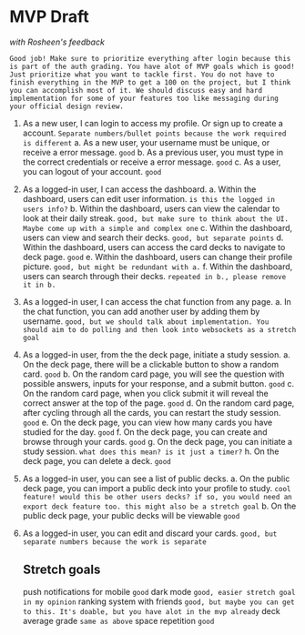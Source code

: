 # MVP Draft

_with Rosheen's feedback_

`Good job! Make sure to prioritize everything after login because this is part of the auth grading. You have alot of MVP goals which is good! Just prioritize what you want to tackle first.
You do not have to finish everything in the MVP to get a 100 on the project, but I think you can accomplish most of it. We should discuss easy and hard implementation for some of your features too like messaging during your official design review.`

1. As a new user, I can login to access my profile. Or sign up to create a account. `Separate numbers/bullet points because the work required is different`
   a. As a new user, your username must be unique, or receive a error message. `good`
   b. As a previous user, you must type in the correct credentials or receive a error message. `good`
   c. As a user, you can logout of your account. `good`
2. As a logged-in user, I can access the dashboard.
   a. Within the dashboard, users can edit user information. `is this the logged in users info?`
   b. Within the dashboard, users can view the calendar to look at their daily streak. `good, but make sure to think about the UI. Maybe come up with a simple and complex one`
   c. Within the dashboard, users can view and search their decks. `good, but separate points`
   d. Within the dashboard, users can access the card decks to navigate to deck page. `good`
   e. Within the dashboard, users can change their profile picture. `good, but might be redundant with a.`
   f. Within the dashboard, users can search through their decks. `repeated in b., please remove it in b.`
3. As a logged-in user, I can access the chat function from any page.
   a. In the chat function, you can add another user by adding them by username. `good, but we should talk about implementation. You should aim to do polling and then look into websockets as a stretch goal`
4. As a logged-in user, from the the deck page, initiate a study session.
   a. On the deck page, there will be a clickable button to show a random card. `good`
   b. On the random card page, you will see the question with possible answers, inputs for your response, and a submit button. `good`
   c. On the random card page, when you click submit it will reveal the correct answer at the top of the page. `good`
   d. On the random card page, after cycling through all the cards, you can restart the study session. `good`
   e. On the deck page, you can view how many cards you have studied for the day. `good`
   f. On the deck page, you can create and browse through your cards. `good`
   g. On the deck page, you can initiate a study session. `what does this mean? is it just a timer?`
   h. On the deck page, you can delete a deck. `good`
5. As a logged-in user, you can see a list of public decks.
   a. On the public deck page, you can import a public deck into your profile to study. `cool feature! would this be other users decks? if so, you would need an export deck feature too. this might also be a stretch goal`
   b. On the public deck page, your public decks will be viewable `good`
6. As a logged-in user, you can edit and discard your cards. `good, but separate numbers because the work is separate`

   ## Stretch goals

   push notifications for mobile `good`
   dark mode `good, easier stretch goal in my opinion`
   ranking system with friends `good, but maybe you can get to this. It's doable, but you have alot in the mvp already`
   deck average grade `same as above`
   space repetition `good`
